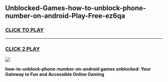 
## Unblocked-Games-how-to-unblock-phone-number-on-android-Play-Free-ez6qa
<h3>
<a href="https://premium76.site?title=how-to-unblock-phone-number-on-android&ref=18A1">CLICK TO PLAY</a></h3>
<hr>

<h3>
<a href="https://premium76.site?title=how-to-unblock-phone-number-on-android&ref=18A1">CLICK 2 PLAY</a>
  
</h3>

<a href="https://premium76.site?title=how-to-unblock-phone-number-on-android&ref=18A1"><img src="https://clearcache.store/games.png"></a>


**how-to-unblock-phone-number-on-android games unblocked: Your Gateway to Fun and Accessible Online Gaming**
